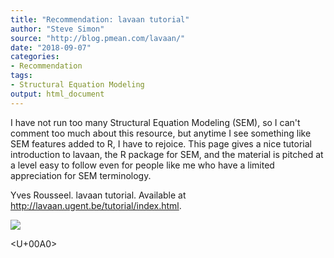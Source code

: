 ```yaml
---
title: "Recommendation: lavaan tutorial"
author: "Steve Simon"
source: "http://blog.pmean.com/lavaan/"
date: "2018-09-07"
categories:
- Recommendation
tags:
- Structural Equation Modeling
output: html_document
---
```


I have not run too many Structural Equation Modeling (SEM), so I can't
comment too much about this resource, but anytime I see something like
SEM features added to R, I have to rejoice. This page gives a nice
tutorial introduction to lavaan, the R package for SEM, and the material
is pitched at a level easy to follow even for people like me who have a
limited appreciation for SEM terminology.

<!---More--->

Yves Rousseel. lavaan tutorial. Available at
<http://lavaan.ugent.be/tutorial/index.html>.

![](http://www.pmean.com/images/images/18/lavaan01.png)



<U+00A0>


